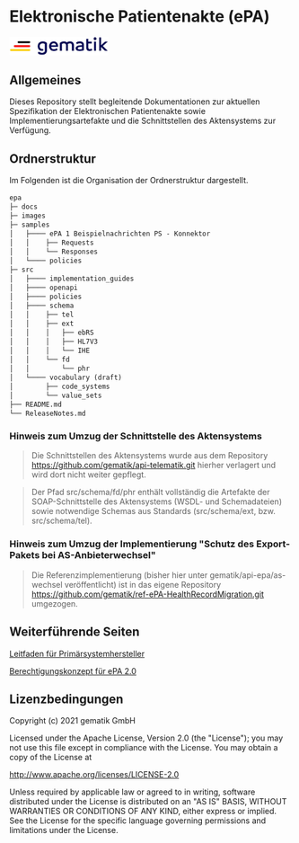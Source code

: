 # Elektronische Patientenakte (ePA)

<img src="images/gematik_logo.jpg" alt="gematik_logo" width="35%"/>

## Allgemeines

Dieses Repository stellt begleitende Dokumentationen zur aktuellen Spezifikation der Elektronischen Patientenakte sowie Implementierungsartefakte und die Schnittstellen des Aktensystems zur Verfügung.


## Ordnerstruktur

Im Folgenden ist die Organisation der Ordnerstruktur dargestellt.

    epa
    ├─ docs
    ├─ images
    ├─ samples
    │   ├──── ePA 1 Beispielnachrichten PS - Konnektor   
    │   │    ├── Requests
    │   │    └── Responses
    │   └──── policies
    ├─ src
    │   ├──── implementation_guides
    │   ├──── openapi
    │   ├──── policies    
    │   ├──── schema
    │   │    ├── tel
    │   │    ├── ext
    │   │    │   ├── ebRS
    │   │    │   ├── HL7V3
    │   │    │   └── IHE
    │   │    └── fd
    │   │        └── phr
    │   └──── vocabulary (draft)
    │        ├── code_systems
    │        └── value_sets 
    ├── README.md
    └── ReleaseNotes.md

### Hinweis zum Umzug der Schnittstelle des Aktensystems
   > Die Schnittstellen des Aktensystems wurde aus dem Repository https://github.com/gematik/api-telematik.git hierher verlagert und wird dort nicht weiter gepflegt.

   > Der Pfad src/schema/fd/phr enthält vollständig die Artefakte der SOAP-Schnittstelle des Aktensystems (WSDL- und Schemadateien) sowie notwendige Schemas aus Standards (src/schema/ext, bzw. src/schema/tel).

### Hinweis zum Umzug der Implementierung "Schutz des Export-Pakets bei AS-Anbieterwechsel"
   > Die Referenzimplementierung (bisher hier unter gematik/api-epa/as-wechsel veröffentlicht) ist in das eigene Repository https://github.com/gematik/ref-ePA-HealthRecordMigration.git umgezogen.


## Weiterführende Seiten

[Leitfaden für Primärsystemhersteller](docs/epa-1-implementierungshinweise-ps.adoc)

[Berechtigungskonzept für ePA 2.0](docs/berechtigungskonzept.adoc)

## Lizenzbedingungen

Copyright (c) 2021 gematik GmbH

Licensed under the Apache License, Version 2.0 (the "License");
you may not use this file except in compliance with the License.
You may obtain a copy of the License at

http://www.apache.org/licenses/LICENSE-2.0

Unless required by applicable law or agreed to in writing, software
distributed under the License is distributed on an "AS IS" BASIS,
WITHOUT WARRANTIES OR CONDITIONS OF ANY KIND, either express or implied.
See the License for the specific language governing permissions and
limitations under the License. 
